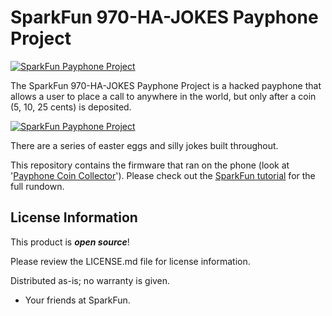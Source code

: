 SparkFun 970-HA-JOKES Payphone Project
========================================

[![SparkFun Payphone Project](https://cdn.sparkfun.com/assets/learn_tutorials/2/6/4/9/SparkFun_PayPhone_49_-_Flyer.jpg)](https://learn.sparkfun.com/tutorials/the-970-ha-jokes-payphone-project)

The SparkFun 970-HA-JOKES Payphone Project is a hacked payphone that allows a user to place a call to anywhere in the world, but only after a coin (5, 10, 25 cents) is deposited.

[![SparkFun Payphone Project](https://cdn.sparkfun.com/assets/learn_tutorials/2/6/4/9/SparkFun_PayPhone_52_-__Deployed_3.jpg)](https://learn.sparkfun.com/tutorials/the-970-ha-jokes-payphone-project)

There are a series of easter eggs and silly jokes built throughout. 

This repository contains the firmware that ran on the phone (look at '[Payphone Coin Collector](https://github.com/sparkfun/SparkFun-Payphone-Project/tree/main/Payphone_Coin_Collector)'). Please check out the [SparkFun tutorial](https://learn.sparkfun.com/tutorials/the-970-ha-jokes-payphone-project) for the full rundown.

License Information
-------------------

This product is _**open source**_! 

Please review the LICENSE.md file for license information. 

Distributed as-is; no warranty is given.

- Your friends at SparkFun.

_<COLLABORATION CREDIT>_

